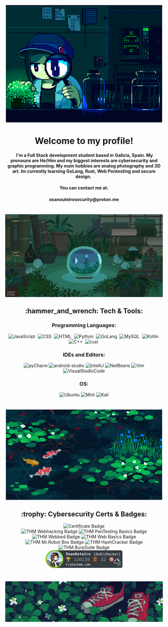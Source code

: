 <div align=center>
  <img src="https://github.com/XoanOuteiro/GIFS_forReadme/blob/main/banners/lookingglass.gif" alt="WelcomeBanner"/>
</div>

<div align=center>
  <h1>Welcome to my profile!</h1>
  <h4>&nbsp;I'm a Full Stack development student based in Galicia, Spain. My pronouns are He/Him and my biggest interests are cybersecurity and graphic programming. My main hobbies are analog photography and 3D art. Im currently learning GoLang, Rust, Web Pentesting and secure design.&nbsp;</h4>
  <h4>You can contact me at:</h4>
  <h4>xoanouteirosecurity@proton.me</h4>
</div>

<h1></h1> <!-- yeah, using h1 is sketchy but separators are too thick -->

<div align=center>
  <img src="https://github.com/XoanOuteiro/GIFS_forReadme/blob/main/banners/miniMoss.gif" alt="MidBanner" />
</div>

<h2 align=center> :hammer_and_wrench: Tech & Tools: </h2>

<h3 align=center> Programming Languages: </h3>
<div align="center">
  <img src="https://img.shields.io/badge/JavaScript-F7DF1E?logo=javascript&logoColor=000&style=flat-square" title="JavaScript" alt="JavaScript"/>&nbsp;
  <img src="https://img.shields.io/badge/CSS3-1572B6?logo=css3&logoColor=fff&style=flat-square"  title="CSS3" alt="CSS"/>&nbsp;
  <img src="https://img.shields.io/badge/HTML5-E34F26?logo=html5&logoColor=fff&style=flat-square" title="HTML5" alt="HTML" />&nbsp;
  <img src="https://img.shields.io/badge/Python-3776AB?logo=python&logoColor=fff&style=flat-square" title="Python" alt="Python"/>&nbsp;
  <img src="https://img.shields.io/badge/Go-00ADD8?logo=go&logoColor=fff&style=flat-square" title="GoLang" alt="GoLang"/>&nbsp;
  <img src="https://img.shields.io/badge/MySQL-4479A1?logo=mysql&logoColor=fff&style=flat-square" title="MySQL"  alt="MySQL" />&nbsp;
  <img src="https://img.shields.io/badge/Kotlin-7F52FF?logo=kotlin&logoColor=fff&style=flat-square" title="Kotlin" alt="Kotlin" />&nbsp;
  <img src="https://img.shields.io/badge/C%2B%2B-00599C?logo=cplusplus&logoColor=fff&style=flat-square" title="C++" alt="C++" />&nbsp;
  <img src="https://img.shields.io/badge/Rust-000?logo=rust&logoColor=fff&style=flat-square" title="rust" alt="rust" />&nbsp;
</div>

<h3 align=center> IDEs and Editors: </h3>
<div align="center">
  <img src="https://img.shields.io/badge/PyCharm-000?logo=pycharm&logoColor=fff&style=flat-square" title="PyCharm" alt="pyCharm" />
  <img src="https://img.shields.io/badge/Android%20Studio-3DDC84?logo=androidstudio&logoColor=fff&style=flat-square" title="AndroidStudio" alt="android-studio"/>
  <img src="https://img.shields.io/badge/IntelliJ%20IDEA-000?logo=intellijidea&logoColor=fff&style=flat-square" title="IntelliJ" alt="IntelliJ"/>
  <img src="https://img.shields.io/badge/Apache%20NetBeans%20IDE-1B6AC6?logo=apachenetbeanside&logoColor=fff&style=flat-square" title="NetBeans" alt="NetBeans"/>
  <img src="https://img.shields.io/badge/Vim-019733?logo=vim&logoColor=fff&style=flat-square" title="Vim" alt="Vim"/>
  <img src="https://img.shields.io/badge/Visual%20Studio%20Code-007ACC?logo=visualstudiocode&logoColor=fff&style=flat-square" title="VisualStudioCode" alt="VisualStudioCode"/>
<div>

<h3 align=center> OS: </h3>
<div align="center">
  <img src="https://img.shields.io/badge/Ubuntu-E95420?logo=ubuntu&logoColor=fff&style=flat-square" title="Ubuntu" alt="Ubuntu" />
  <img src="https://img.shields.io/badge/Linux%20Mint-87CF3E?logo=linuxmint&logoColor=fff&style=flat-square" title="Mint" alt="Mint"/>
  <img src="https://img.shields.io/badge/Kali%20Linux-557C94?logo=kalilinux&logoColor=fff&style=flat-square" title="Kali" alt="Kali"/>
</div>

<h1></h1> <!-- yeah, using h1 is sketchy but separators are too thick -->

<div align=center>
  <img src="https://github.com/XoanOuteiro/GIFS_forReadme/blob/main/banners/koi.gif" alt="LowBanner" />
</div>

<h2 align=center> :trophy: Cybersecurity Certs & Badges: </h2>

<div align="center">
  <img src="https://images.credly.com/size/340x340/images/0bf0f2da-a699-4c82-82e2-56dcf1f2e1c7/image.png" title="Coursera Google Cybersecurity Proffessional Certificate" alt="Certificate Badge" height="150" width="150"/>
</div>


<div align="center">
  <img src="https://assets.tryhackme.com/img/badges/introtowebsecurity.svg" title="TryHackMe Intro to Web Hacking Badge" alt="THM Webhacking Badge" height="70" width="70"/>
  <img src="https://assets.tryhackme.com/img/badges/introtooffensivesecurity.svg" title="TryHackMe Intro to Web PenTesting Badge" alt="THM PenTesting Basics Badge" height="70" width="70"/>
  <img src="https://tryhackme.com/img/badges/webbed.svg" title="TryHackMe Webbed Completion Badge" alt="THM Webbed Badge" height="70" width="70"/>
  <img src="https://tryhackme.com/img/badges/howthewebworks.svg" title="TryHackMe Website Basics Badge" alt="THM Web Basics Badge" height="70" width="70"/>
  <br/>
  <img src="https://assets.tryhackme.com/img/badges/mrrobot.svg" title="TryHackMe Mr.Robot Box Completion Badge" alt="THM Mr.Robot Box Badge" height="70" width="70"/>
  <img src="https://assets.tryhackme.com/img/badges/hashcracker.svg" title="Hash Cracking Completion Badge" alt="THM HashCracker Badge" height="70" width="70"/>
  <img src="https://assets.tryhackme.com/img/badges/burpsuite.svg" title="Burp Suite Tutorial Completion Badge" alt="THM BurpSuite Badge" height="70" width="70"/>
  <br/>
  <img src="https://raw.githubusercontent.com/XoanOuteiro/XoanOuteiro/master/assets/thm_propic.png" alt="TryHackMe Stats" href="https://tryhackme.com/p/XoanOuteiro"/>
</div>
  
<h1></h1> <!-- yeah, using h1 is sketchy but separators are too thick -->

<div align=center>
  <img src="https://github.com/XoanOuteiro/GIFS_forReadme/blob/main/banners/shoes.gif" alt="EndBanner" />
</div>

